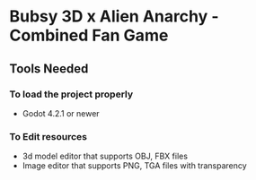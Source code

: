 # Bubsy 3D x Alien Anarchy - Combined Fan Game

## Tools Needed
### To load the project properly
- Godot 4.2.1 or newer
### To Edit resources
- 3d model editor that supports OBJ, FBX files
- Image editor that supports PNG, TGA files with transparency